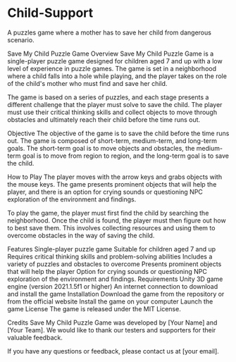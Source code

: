 # Child-Support
A puzzles game where a mother  has to save her child from dangerous scenario.

Save My Child Puzzle Game
Overview
Save My Child Puzzle Game is a single-player puzzle game designed for children aged 7 and up with a low level of experience in puzzle games. The game is set in a neighborhood where a child falls into a hole while playing, and the player takes on the role of the child's mother who must find and save her child.

The game is based on a series of puzzles, and each stage presents a different challenge that the player must solve to save the child. The player must use their critical thinking skills and collect objects to move through obstacles and ultimately reach their child before the time runs out.

Objective
The objective of the game is to save the child before the time runs out. The game is composed of short-term, medium-term, and long-term goals. The short-term goal is to move objects and obstacles, the medium-term goal is to move from region to region, and the long-term goal is to save the child.

How to Play
The player moves with the arrow keys and grabs objects with the mouse keys. The game presents prominent objects that will help the player, and there is an option for crying sounds or questioning NPC exploration of the environment and findings.

To play the game, the player must first find the child by searching the neighborhood. Once the child is found, the player must then figure out how to best save them. This involves collecting resources and using them to overcome obstacles in the way of saving the child.

Features
Single-player puzzle game
Suitable for children aged 7 and up
Requires critical thinking skills and problem-solving abilities
Includes a variety of puzzles and obstacles to overcome
Presents prominent objects that will help the player
Option for crying sounds or questioning NPC exploration of the environment and findings.
Requirements
Unity 3D game engine (version 2021.1.5f1 or higher)
An internet connection to download and install the game
Installation
Download the game from the repository or from the official website
Install the game on your computer
Launch the game
License
The game is released under the MIT License.

Credits
Save My Child Puzzle Game was developed by [Your Name] and [Your Team]. We would like to thank our testers and supporters for their valuable feedback.

If you have any questions or feedback, please contact us at [your email].
